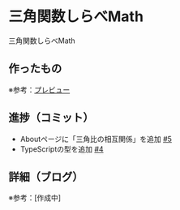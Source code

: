 # 三角関数しらべMath

三角関数しらべMath

## 作ったもの

※参考：[プレビュー](https://sankaku-kansu-shirabe-math.vercel.app/)

## 進捗（コミット）

- Aboutページに「三角比の相互関係」を追加 [#5](https://github.com/ryo-i/sankaku-kansu-shirabe-math/issues/5)
- TypeScriptの型を追加 [#4](https://github.com/ryo-i/sankaku-kansu-shirabe-math/issues/4)

## 詳細（ブログ）

※参考：[作成中]